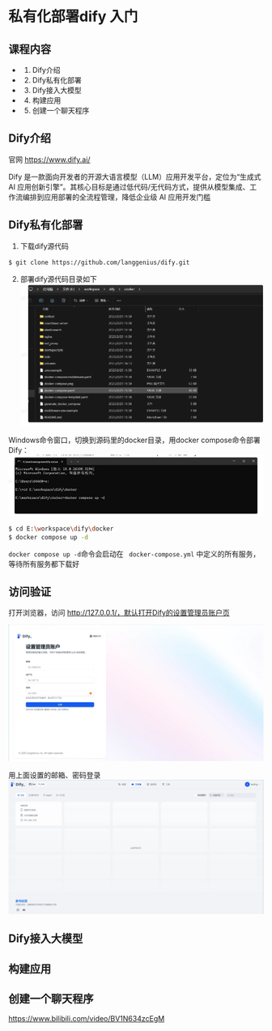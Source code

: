 # 私有化部署dify 入门


## 课程内容
+ 1. Dify介绍
+ 2. Dify私有化部署
+ 3. Dify接入大模型
+ 4. 构建应用
+ 5. 创建一个聊天程序


## Dify介绍
官网 https://www.dify.ai/

Dify 是一款面向开发者的开源大语言模型（LLM）应用开发平台，定位为“生成式 AI 应用创新引擎”。其核心目标是通过低代码/无代码方式，提供从模型集成、工作流编排到应用部署的全流程管理，降低企业级 AI 应用开发门槛


## Dify私有化部署
1. 下载dify源代码
``` bash
$ git clone https://github.com/langgenius/dify.git
``` 

2. 部署dify源代码目录如下
![alt text](assets/image0801.png)

Windows命令窗口，切换到源码里的docker目录，用docker compose命令部署Dify：
![alt text](assets/Snipaste_2025-08-01_22-48-10.png)

``` bash
$ cd E:\workspace\dify\docker
$ docker compose up -d
``` 


`docker compose up -d`命令会启动在 ` docker-compose.yml` 中定义的所有服务，等待所有服务都下载好

## 访问验证

打开浏览器，访问 http://127.0.0.1/，默认打开Dify的设置管理员账户页

![alt text](assets/Snipaste_2025-08-01_22-48-11.png)

用上面设置的邮箱、密码登录
![alt text](assets/Snipaste_2025-08-01_22-48-12.png)




## Dify接入大模型
## 构建应用
## 创建一个聊天程序



https://www.bilibili.com/video/BV1N634zcEgM
